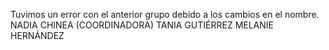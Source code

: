 Tuvimos un error con el anterior grupo debido a los cambios en el nombre. 
NADIA CHINEA (COORDINADORA)
TANIA GUTIÉRREZ
MELANIE HERNÁNDEZ